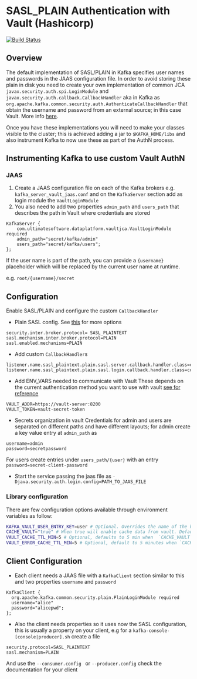# SASL_PLAIN Authentication with Vault (Hashicorp)

[![Build Status](https://travis-ci.org/UltimateSoftware/kafka-vault-jca.svg?branch=master)](https://travis-ci.org/UltimateSoftware/kafka-vault-jca)

## Overview
The default implementation of SASL/PLAIN in Kafka specifies user names and passwords in the JAAS configuration file. 
In order to avoid storing these plain in disk you need to create your own implementation of common JCA `javax.security.auth.spi.LoginModule` and `javax.security.auth.callback.CallbackHandler` aka in Kafka as `org.apache.kafka.common.security.auth.AuthenticateCallbackHandler` that obtain
the username and password from an external source; in this case Vault. More info [here](https://docs.confluent.io/current/kafka/authentication_sasl/authentication_sasl_plain.html#sasl-plain-overview).

Once you have these implementations you will need to make your classes visible to the cluster; this is achieved adding a jar to `$KAFKA_HOME/libs` and
also instrument Kafka to now use these as part of the AuthN process.

## Instrumenting Kafka to use custom Vault AuthN

### JAAS
1. Create a JAAS configuration file on each of the Kafka brokers e.g. `kafka_server_vault_jaas.conf` and on the `KafkaServer` section add as
login module the `VaultLoginModule`
2. You also need to add two properties `admin_path` and `users_path` that describes the path in Vault where credentials are stored

```
KafkaServer {
    com.ultimatesoftware.dataplatform.vaultjca.VaultLoginModule required
    admin_path="secret/kafka/admin"
    users_path="secret/kafka/users";
};
```

If the user name is part of the path, you can provide a `{username}` placeholder which will be replaced by the current user name at runtime.

e.g. `root/{username}/secret`

## Configuration
Enable SASL/PLAIN and configure the custom `CallbackHandler`
- Plain SASL config. See [this](https://docs.confluent.io/current/kafka/authentication_sasl/authentication_sasl_plain.html#configuration) for more options
```
security.inter.broker.protocol= SASL_PLAINTEXT
sasl.mechanism.inter.broker.protocol=PLAIN
sasl.enabled.mechanisms=PLAIN
```
- Add custom `CallbackHandler`s
```
listener.name.sasl_plaintext.plain.sasl.server.callback.handler.class=com.ultimatesoftware.dataplatform.vaultjca.VaultAuthenticationLoginCallbackHandler
listener.name.sasl_plaintext.plain.sasl.login.callback.handler.class=com.ultimatesoftware.dataplatform.vaultjca.VaultAuthenticationLoginCallbackHandler
```
- Add ENV_VARS needed to communicate with Vault
These depends on the current authentication method you want to use with vault [see for reference](https://bettercloud.github.io/vault-java-driver/)
```
VAULT_ADDR=https://vault-server:8200
VAULT_TOKEN=vault-secret-token
``` 
- Secrets organization in vault
Credentials for admin and users are separated on different paths and have different layouts; for
admin create a key value entry at `admin_path` as
```
username=admin
password=secretpassword
```

For users create entries under `users_path/{user}` with an entry `password=secret-client-password`

- Start the service passing the jaas file as `-Djava.security.auth.login.config=PATH_TO_JAAS_FILE`

### Library configuration
There are few configuration options available through environment variables as follow:

```bash
KAFKA_VAULT_USER_ENTRY_KEY=user # Optional. Overrides the name of the key in the secrets map (Default is `username`)
CACHE_VAULT="true" # When true will enable cache data from vault. Defaults to false.
VAULT_CACHE_TTL_MIN=5 # Optional, defaults to 5 min when  `CACHE_VAULT` is enabled.
VAULT_ERROR_CACHE_TTL_MIN=5 # Optional, default to 5 minutes when `CACHE_VAULT` is enabled. Prevents to retry a call for n minutes if a query failed (circuit-breaker like)

```

## Client Configuration
- Each client needs a JAAS file with a `KafkaClient` section similar to this and two properties `username` and `password`
```
KafkaClient {
  org.apache.kafka.common.security.plain.PlainLoginModule required
  username="alice"
  password="alicepwd";
};
``` 
- Also the client needs properties so it uses now the SASL configuration, this is usually a property on your client, e.g  for a `kafka-console-[console|producer].sh` create a file
```
security.protocol=SASL_PLAINTEXT
sasl.mechanism=PLAIN
```
And use the `--consumer.config ` or `--producer.config` check the documentation for your client



